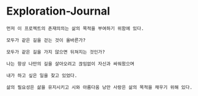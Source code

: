 # Exploration-Journal

```
먼저 이 프로젝트의 존재의의는 삶의 목적을 부여하기 위함에 있다.

모두가 같은 길을 걷는 것이 올바른가?

모두가 같은 길을 가지 않으면 뒤쳐지는 것인가?

나는 항상 나만의 길을 살아오려고 끊임없이 자신과 싸워왔으며

내가 하고 싶은 일을 찾고 있었다.

삶의 필요성은 삶을 유지시키고 시와 아름다움 낭만 사랑은 삶의 목적을 채우기 위해 있다.
```































